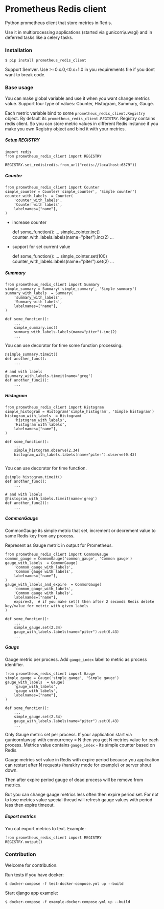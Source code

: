 # Prometheus Redis client
Python prometheus client that store metrics in Redis.

Use it in multiprocessing applications (started via gunicorn\uwsgi) and in deferred tasks like a celery tasks.

### Installation

    $ pip install prometheus_redis_client
    
Support Semver. Use >=0.x.0,<0.x+1.0 in you requirements file if you dont want to break code.

### Base usage

You can make global variable and use it when you want change metrics value. Support four type of values: Counter, Histogram, Summary, Gauge.

Each metric variable bind to some `prometheus_redis_client.Registry` object. By default its `prometheus_redis_client.REGISTRY`.
Registry contains redis client. So you can store metric values in different Redis instance if you make you own Registry object and bind it with your metrics. 

##### Setup REGISTRY

    import redis
    from prometheus_redis_client import REGISTRY
    
    REGISTRY.set_redis(redis.from_url("redis://localhost:6379"))

##### Counter

    from prometheus_redis_client import Counter
    simple_counter = Counter('simple_counter', 'Simple counter')
    counter_with_labels  = Counter(
        'counter_with_labels', 
        'Counter with labels',
        labelnames=["name"],
    )

* increase counter

    def some_function():
        ...
        simple_cointer.inc()
        counter_with_labels.labels(name="piter").inc(2)
        ...


* support for set current value
 
    def some_function():
        ...
        simple_cointer.set(100)
        counter_with_labels.labels(name="piter").set(2)
        ...

##### Summary

    from prometheus_redis_client import Summary
    simple_summary = Summary('simple_summary', 'Simple summary')
    summary_with_labels  = Summary(
        'summary_with_labels', 
        'Summary with labels',
        labelnames=["name"],
    )
    
    def some_function():
        ...
        simple_summary.inc()
        summary_with_labels.labels(name="piter").inc(2)
        ...
        
You can use decorator for time some function processing.

    @simple_summary.timeit()
    def another_func():
        ...
        
    # and with labels
    @summary_with_labels.timeit(name='greg')
    def another_func2():
        ...
        
##### Histogram

    from prometheus_redis_client import Histogram
    simple_histogram = Histogram('simple_histogram', 'Simple histogram')
    histogram_with_labels  = Histogram(
        'histogram_with_labels', 
        'Histogram with labels',
        labelnames=["name"],
    )
    
    def some_function():
        ...
        simple_histogram.observe(2.34)
        histogram_with_labels.labels(name="piter").observe(0.43)
        ...
    
You can use decorator for time function.

    @simple_histogram.timeit()
    def another_func():
        ...
        
    # and with labels
    @histogram_with_labels.timeit(name='greg')
    def another_func2():
        ...
        
        
##### CommonGauge

CommonGauge its simple metric that set, increment or decrement value to same Redis key from any process.

Represent as Gauge metric in output for Prometheus.

    from prometheus_redis_client import CommonGauge
    common_gauge = CommonGauge('common_gauge', 'Common gauge')
    gauge_with_labels  = CommonGauge(
        'common_gauge_with_labels', 
        'Common gauge with labels',
        labelnames=["name"],
    )
    gauge_with_labels_and_expire  = CommonGauge(
        'common_gauge_with_labels', 
        'Common gauge with labels',
        labelnames=["name"],
        expire=2,  # if you make set() then after 2 seconds Redis delete key/value for metric with given labels 
    )
    
    def some_function():
        ...
        simple_gauge.set(2.34)
        gauge_with_labels.labels(name="piter").set(0.43)
        ...
        
##### Gauge

Gauge metric per process. Add `gauge_index` label to metric as process identifier. 

    from prometheus_redis_client import Gauge
    simple_gauge = Gauge('simple_gauge', 'Simple gauge')
    gauge_with_labels  = Gauge(
        'gauge_with_labels', 
        'gauge with labels',
        labelnames=["name"],
    )
    
    def some_function():
        ...
        simple_gauge.set(2.34)
        gauge_with_labels.labels(name="piter").set(0.43)
        ...

Only Gauge metric set per process. 
If your application start via gunicorn\uwsgi with concurrency = N then you get N metrics value for each process. 
Metrics value contains `gauge_index` - its simple counter based on Redis.

Gauge metrics set value in Redis with expire period because you application can restart after N requests (harakiry mode for example) or server shout down.

Then after expire period gauge of dead process will be remove from metrics.

But you can change gauge metrics less often then expire period set. 
For not to lose metrics value special thread will refresh gauge values with period less then expire timeout. 


##### Export metrics

You cat export metrics to text. Example:

    from prometheus_redis_client import REGISTRY
    REGISTRY.output()


### Contribution

Welcome for contribution.

Run tests if you have docker:

    $ docker-compose -f test-docker-compose.yml up --build
    
Start django app example:

    $ docker-compose -f example-docker-compose.yml up --build

